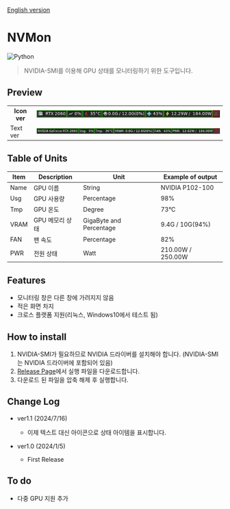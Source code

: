 [English version](https://github.com/kuper0201/NVMon/README_eng.md)

# NVMon
![Python](https://img.shields.io/badge/Python3-3776AB?style=for-the-badge&logo=Python&logoColor=white)

> NVIDIA-SMI를 이용해 GPU 상태를 모니터링하기 위한 도구입니다.

## Preview

<table>
    <tbody>
        <tr>
            <th>Icon ver</th>
            <th><img src="images/icon_ver.png" width="600"/></th>
        </tr>
        <tr>
            <td>Text ver</td>
            <td><img src="images/text_ver.png" width="600"/></td>
        </tr>
    </tbody>
</table>

## Table of Units
|Item|Description|Unit|Example of output|
|---|---|---|---|
|Name|GPU 이름|String|NVIDIA P102-100|
|Usg|GPU 사용량|Percentage|98%|
|Tmp|GPU 온도|Degree|73°C|
|VRAM|GPU 메모리 상태|GigaByte and Percentage|9.4G / 10G(94%)|
|FAN|팬 속도|Percentage|82%|
|PWR|전원 상태|Watt|210.00W / 250.00W|

## Features
- 모니터링 창은 다른 창에 가려지지 않음
- 적은 화면 차지
- 크로스 플랫폼 지원(리눅스, Windows10에서 테스트 됨)

## How to install
1. NVIDIA-SMI가 필요하므로 NVIDIA 드라이버를 설치해야 합니다. (NVIDIA-SMI는 NVIDIA 드라이버에 포함되어 있음)
2. [Release Page](https://github.com/kuper0201/NVMon/releases)에서 실행 파일을 다운로드합니다.
3. 다운로드 된 파일을 압축 해제 후 실행합니다.

## Change Log
- ver1.1 (2024/7/16)
    - 이제 텍스트 대신 아이콘으로 상태 아이템을 표시합니다.
    
- ver1.0 (2024/1/5)
    - First Release

## To do
- 다중 GPU 지원 추가
